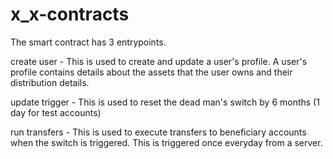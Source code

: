 # x_x-contracts

The smart contract has 3 entrypoints.

create user - This is used to create and update a user's profile. A user's profile contains details about the assets that the user owns and their distribution details.

update trigger - This is used to reset the dead man's switch by 6 months (1 day for test accounts)

run transfers - This is used to execute transfers to beneficiary accounts when the switch is triggered. This is triggered once everyday from a server.

